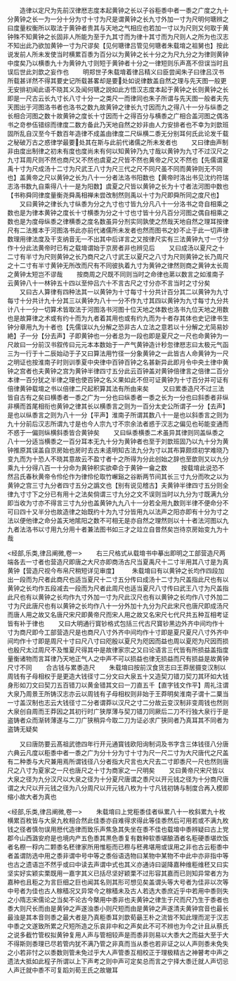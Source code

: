 <!-- { "loadSidebar": true } -->
　　造律以定尺为先前汉律厯志度本起黄钟之长以子谷秬黍中者一黍之广度之九十分黄钟之长一为一分十分为寸十寸为尺是谓黄钟之长九寸外加一寸为尺明何瑭辨之曰度量权衡所以取法于黄钟者贵其与天地之气相应也若加一寸以为尺则又何取于黄钟殊不知黄钟之长固非人所能为至于九其寸而为律十其寸而为尺则人之所为也汉志不知出此乃欲加黄钟一寸为尺谬矣【见何瑭律吕管见何瑭者朱载堉之祖舅也】按此说发前人所未发使当时横累百黍为百分以为黄钟之长十分之为尺九分之为律则黄钟中度矣乃以横黍九十为黄钟九寸则短于黄钟者十分之一律短则乐声髙不但误当时且误后世此刘歆之妄作也
　　明郑世子朱载堉着律吕精义曰臣尝闻朱子曰律吕汉书所载甚详然不得其要史记所载甚畧却是要处如说律数盖自然之理与先天图一般更无安排初闻此语不晓其义及闻何瑭之説如此方悟汉志度本起于黄钟之长则黄钟之长即是一尺古云长九寸长八寸十分一之类尺一而律同也朱子所谓与先天图一般者夫先天图出于河图洛书者也洛书之数九故黄钟之律长九寸因而九之得八十一分与纵黍之长相合河图之数十故黄钟之度长十寸因而十之得百分与横黍之广相合盖河图之偶洛书之竒参伍错综而律度二数方备此乃天地自然之妙非由人力安排者也不幸为刘歆班固所乱自汉至今千数百年造律不成盖由律度二尺纵横二黍无分别耳何氏此论发千载之秘破万古之惑律学最要处其在斯与此前代诸儒之所未发者也
　　又曰律由声制非由度出制律之初未有度也度尚未有何以知黄钟乃九寸哉以黄钟为九寸不过汉尺之九寸耳周尺则不然也商尺又不然也虞夏之尺皆不然也黄帝之尺又不然也【先儒谓夏禹十寸为尺成汤十二寸为尺武王八寸为尺三代之尺不同尺虽不同而黄钟则无不同也】盖黄帝之尺以黄钟之长为八十一分者法洛书阳数也【黄帝时洛出书见沈约符瑞志洛书数九自乘得八十一是为阳数】虞夏之尺皆以黄钟之长为十寸者法河图中数也【书称舜同律度量衡尧舜禹相禅未尝改制然则禹以十寸为尺即舜所同之度尺也】
　　又曰黄钟之律长九寸纵黍为分之九寸也寸皆九分凡八十一分洛书之竒自相乘之数也是为律本黄钟之度长十寸横黍为分之十寸也寸皆十分凡百分河图之偶自相乘之数也是为度母纵黍之律横黍之度名数虽异分剂实同孰使之然哉天地自然之理耳按律尺有二法推本于河图洛书此亦前代诸儒所未发者也然而图书之妙不止于此一切声律数理用律法度及干支纳音无一不出其中后详言之又按律尺实有三法黄钟九寸一寸分作十分此法黄帝时已有之载堉谓始于京房者非也辨见后
　　又曰成汤以夏尺之十二寸有半寸为尺则黄钟之长乃商尺之八寸武王以夏尺之八寸为尺则黄钟之长乃周尺之十二寸有半寸黄钟无所改而尺有不同彼执着九寸为黄钟之律然则商之黄钟太长周之黄钟太短岂不谬哉
　　按商周之尺既不同则当时之命律也苐以数言之如淮南子云黄钟八十一林钟五十四以至仲吕六十不言古尺之寸分亦不言当时之寸分矣
　　又曰古人算律有四种法其一以黄钟为十寸每寸十分共计百分其二以黄钟为九寸每寸十分共计九十分其三以黄钟为八十一分不作九寸其四以黄钟为九寸每寸九分共计八十一分一切算术皆取法于河图洛书河图十位天地之体数也洛书九位天地之用数也是故算律之术或有约十而为九者着其用也或有约九而为十者存其体也史记律书生钟分章用九为十者也【先儒误以九分解之恐非古人立法之意若以十分解之尤简易妙絶】子一分【分去声】子即黄钟也一分者总为一段也即是夏尺之一尺也命黄钟为一尺故曰一分前汉书叙传曰元元本本数始于一产气黄钟造计秒忽律厯志曰太极元气函三为一行于十二辰始动于子又曰算法用竹径一分象黄钟之一此皆古人命黄钟为一尺之明证也按淮南子时则训季夏中央律中百钟百钟之名甚新异此即月令中央土律中黄钟之宫者也夫黄钟之宫为黄钟半律四寸五分此云百钟盖对黄钟倍律言之倍律二百分本律一百分犹之半律之理也使百钟之名义果如此不但可证黄钟为十寸百分并可证有倍律黄钟载堉之书以倍律二尺起积算其法有所由来矣
　　又曰累黍造尺不过三法皆自古有之矣曰横黍者一黍之广为一分也曰纵黍者一黍之长为一分也曰斜黍者非纵非横而首尾相衔也黄钟之律其长以横黍言之则为一百分太史公所谓子一分【去声】是也以纵黍言之则为八十一分【平声】淮南子所谓其数八十一是也以斜黍言之则为九十分前后汉志所谓九寸是也今人宗九寸不宗余法者惑于汉志之偏见也茍能变通而不惑于一偏则纵横斜黍皆合黄钟矣
　　又曰纵黍横黍二术虽异其律则同盖纵黍之八十一分适当横黍之一百分耳本无九十分为黄钟者也至于刘歆班固乃以九十分为黄钟推原其误盖自京房始也房时去古未逺明知古法九分为寸以其布算颇烦初学难晓乃变九而为十恐人不晓其意故云不盈寸者十之所得为分此创始之辞也至歆则又以九分乘九十分得八百一十分命为黄钟积实欲牵合于黄钟一龠之数
　　按载堉此说恐不然吕氏春秋黄帝令伶伦作为律伶伦取竹嶰谿之谷断两节间其长三寸九分而吹之以为黄钟之宫三寸九分者四寸五分之譌文也【别有说见稽古】夫黄钟半律四寸五分则全律九寸寸下之分已有用十之法矣倘谓三寸九分之文不误则当时以九分为寸既满九分即当收为寸亦不得言三寸九分也盖黄钟九九八十一分若全用九数则半律不便命分不可曰四十又半分也故造律之始既约十为九寸分皆用九以法声之阳亦即有十分为寸之法以便他律之命分盖天地隂阳之数不可相无是亦自然之理然则以十十者法河图以九九者法洛书以寸用九分用十者兼法图书如三才之竝立自昔然矣岂待京房始变九为十哉





<经部,乐类,律吕阐微,卷一>
　　右三尺格式从载堉书中摹出即明之工部营造尺两端各去一寸者也营造尺即唐之大尺亦即商汤古尺当夏禹尺十二寸半用其八寸是为真黄钟【营造尺视今布帛尺稍短详见审度】
　　朱载堉曰有以黄钟之长均作四段加出一段而为尺者此商尺也适当夏尺十二寸五分传曰成汤十二寸为尺盖指此尺也有以黄钟之长均作五段减去一段而为尺者此周尺也适当夏尺八寸传曰武王八寸为尺盖指此尺也有以黄钟之长均作九寸外加一寸为尺此汉尺也有以黄钟之长均作八寸外加二寸为尺此唐尺也有以黄钟之长均作八十一分外加十九分为尺此宋尺也唐尺即成汤尺而唐人用之故又名唐尺宋尺即黄帝尺而宋人用之故又名宋尺七代尺共五种互相考证皆有补于律也
　　又曰大明通行寳钞格式包括三代古尺寳钞黑边外齐中间均作十寸为商尺即今工部营造尺是也商尺八寸外齐中间均作十寸即是夏尺夏尺八寸外齐中间均作十寸即是周尺十寸曰尺八寸曰咫殷以夏尺为咫因而益也周以夏咫为尺因而损也殷尺太过周尺不及惟夏尺得其中是故律家宗之又曰论语言三代皆有所损益盖指度量衡诸物而言耳律乃天地正气人之中声不可以损益也律无损益而尺有损益是故黄钟尺寸不同
　　合古钱与累黍造尺
　　朱载堉曰按前汉食货志曰王莽居摄变汉制以周钱有子母相权于是更造大钱径寸二分文曰大泉五十又造契刀错刀契刀其环如大钱身形如刀文曰契刀五百错刀以黄金错其文曰一刀直五千【直字钱文作平】周礼注谓大泉乃周景王所铸汉志亦云以周钱有子母相权则非始于王莽明矣淮南子谓十二粟当一寸盖汉制也志云大钱径寸二分者谓莽以汉尺之寸二分故云变汉制非变周钱也然则大泉创自周而王莽因之其初行时广狭厚薄与契刀错刀同厥后二刀不行独大泉行于是盗铸者众而渐转薄遂与二刀广狭稍异今取二刀为证必求广狭同者乃真耳其不同者为盗铸无疑矣












　　又曰唐防要云髙祖武徳四年行开元通寳钱欧阳询制词及书字含三体钱径八分唐六典云凡度以秬黍中者一黍之广为分十分为寸十寸为尺一尺二寸为大尺唐代之尺盖有二种黍与大尺兼用焉所谓钱径八分者指大尺言也大尺去二寸即黍尺一尺也然则唐尺之八寸为夏家之一尺也唐尺之十寸为商家之一尺明矣
　　又曰黄帝尺宋尺皆以大泉之径为九分汉尺以大泉之径为十分夏尺唐谓之黍尺以开元钱之径为十分商尺唐谓之大尺以开元钱之径为八分周尺以开元钱八枚为十寸凡钱初铸与制度合再入模即缩小故大者为真也




<经部,乐类,律吕阐微,卷一>
　　朱载堉曰上党秬黍佳者纵累八十一枚斜累九十枚横累百枚皆与大泉九枚相合然此佳黍亦自难得求得此等佳黍然后可用若或不满九枚钱之径者慎勿误用厯代造律而致乐声焦急其失坐在黍不佳也载堉中黍辨疑曰古上党郡今山西潞安府是也境内产五色黍其黒色黍复有数种软黍堪酿酒者名秬硬黍堪炊饭者名穄一稃内二颗黍名秠律家所用惟秬而已穄与秠弗堪用或误用之非也古云秬黍中者盖谓防选中用之黍非谓中号中等之黍俗语选物曰某物中某物不中此中亦非指中等也古之遗语岂不然乎或曰中读去声谓中式也其义亦通诗曰诞降嘉种维秬维秠又曰实坚实好实颖实栗既用一嘉字其义已括尽坚好颖栗不过形容其嘉而已则知异常者方为嘉种也且秬之为言巨细之巨也闻其名则其形可想见矣盖谓头等大号者为佳非以次等中号者为佳也古人稼穑况又异常今之稼穑未及古人若选大黍庶近乎中若用中黍则失之小隋志宋儒论之当矣不论古今槩用中黍非也夫黄钟之律生于尺而尺乃生于黍者也黍大则尺长而由是黄钟之声遂浊黍小则尺短而由是黄钟之声遂清夫黄钟宫音也最长最浊是其本音则黍之最大者是乃真秬黍耳刘歆荀朂王朴之流皆不知此理而泥于汉志中黍之文遂致所累之尺短所造之乐哀非中和之声矣此不可不辨也为今之计且从蔡氏之说多截竹管权拟黄钟复用人声与管相较声是而黍非则易以大黍大之而益大至于大不得斯则黍理已尽若管内犹不满乃管之非真而当从黍也若非证之以人声则黍未免失之小若非忖之以黍数则管未免过乎大人声管黍互相校正于理极精古之神瞽考中声之遗法大抵如此程子所谓以上下声考之则中声可定矣总而言之宁择大黍迁就人声切忌人声迁就中黍不可复蹈刘荀王氏之故辙耳
